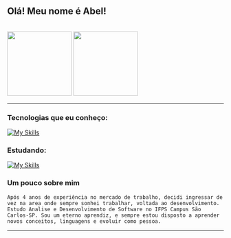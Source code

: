
## Olá! Meu nome é Abel!

<br>

<div style="display: inline_block">
    <img height="150em" src="https://github-readme-stats.vercel.app/api?username=abelBaes&show_icons=true&theme=gotham"/>
    <img height="150em" src="https://github-readme-stats.vercel.app/api/top-langs/?username=abelBaes&theme=gotham&hide_border=false&&layout=compact"/>
</div>
<hr>

### Tecnologias que eu conheço: 

[![My Skills](https://skillicons.dev/icons?i=py,c,html,css,git,js&perline=15)](https://skillicons.dev)

### Estudando: 

[![My Skills](https://skillicons.dev/icons?i=java,nodejs,react&perline=15)](https://skillicons.dev)


### Um pouco sobre mim
    Após 4 anos de experiência no mercado de trabalho, decidi ingressar de vez na area onde sempre sonhei trabalhar, voltada ao desenvolvimento.
    Estudo Analise e Desenvolvimento de Software no IFPS Campus São Carlos-SP. Sou um eterno aprendiz, e sempre estou disposto a aprender novos conceitos, linguagens e evoluir como pessoa.
<hr>

